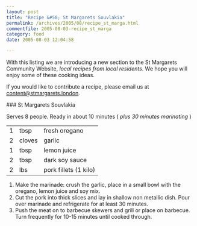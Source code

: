 ```yaml
---
layout: post
title: "Recipe &#58; St Margarets Souvlakia"
permalink: /archives/2005/08/recipe_st_marga.html
commentfile: 2005-08-03-recipe_st_marga
category: food
date: 2005-08-03 12:04:58

---
```


With this listing we are introducing a new section to the St Margarets Community Website, *local recipes from local residents*. We hope you will enjoy some of these cooking ideas.

If you would like to contribute a recipe, please email us at <content@stmargarets.london>.

<div markdown="1" class="recipe">
### St Margarets Souvlakia

Serves 8 people.
Ready in about 10 minutes ( *plus 30 minutes marinating* )

|     |        |                       |
|-----|--------|-----------------------|
| 1   | tbsp   | fresh oregano         |
| 2   | cloves | garlic                |
| 1   | tbsp   | lemon juice           |
| 2   | tbsp   | dark soy sauce        |
| 2   | lbs    | pork fillets (1 kilo) |

1.  Make the marinade: crush the garlic, place in a small bowl with the oregano, lemon juice and soy mix.
2.  Cut the pork into thick slices and lay in shallow non metallic dish. Pour over marinade and refrigerate for at least 30 minutes.
3.  Push the meat on to barbecue skewers and grill or place on barbecue. Turn frequently for 10-15 minutes until cooked through.

</div>
